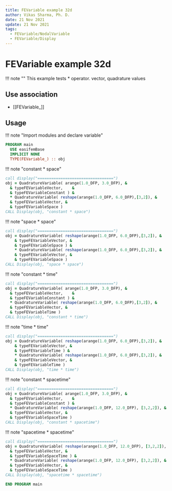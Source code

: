 ```yaml
---
title: FEVariable example 32d
author: Vikas Sharma, Ph. D.
date: 21 Nov 2021
update: 21 Nov 2021
tags:
  - FEVariable/NodalVariable
  - FEVariable/Display
---
```


# FEVariable example 32d

!!! note ""
This example tests * operator. vector, quadrature values

## Use association

- [[FEVariable_]]

## Usage

!!! note "Import modules and declare variable"

```fortran
PROGRAM main
  USE easifemBase
  IMPLICIT NONE
  TYPE(FEVariable_) :: obj
```

!!! note "constant * space"

```fortran
call display("=================================")
obj = QuadratureVariable( arange(1.0_DFP, 3.0_DFP), &
  & typeFEVariableVector,    &
  & typeFEVariableConstant ) &
  * QuadratureVariable( reshape(arange(1.0_DFP, 6.0_DFP),[3,2]), &
  & typeFEVariableVector, &
  & typeFEVariableSpace )
CALL Display(obj, "constant * space")
```

!!! note "space * space"

```fortran
call display("=================================")
obj = QuadratureVariable( reshape(arange(1.0_DFP, 6.0_DFP),[3,2]), &
    & typeFEVariableVector, &
    & typeFEVariableSpace ) &
    * QuadratureVariable( reshape(arange(1.0_DFP, 6.0_DFP),[3,2]), &
    & typeFEVariableVector, &
    & typeFEVariableSpace )
CALL Display(obj, "space * space")
```

!!! note "constant * time"

```fortran
call display("=================================")
obj = QuadratureVariable( arange(1.0_DFP, 3.0_DFP), &
  & typeFEVariableVector,    &
  & typeFEVariableConstant ) &
  * QuadratureVariable( reshape(arange(1.0_DFP, 6.0_DFP),[3,2]), &
  & typeFEVariableVector, &
  & typeFEVariableTime )
CALL Display(obj, "constant * time")
```

!!! note "time * time"

```fortran
call display("=================================")
obj = QuadratureVariable( reshape(arange(1.0_DFP, 6.0_DFP),[3,2]), &
    & typeFEVariableVector, &
    & typeFEVariableTime ) &
    * QuadratureVariable( reshape(arange(1.0_DFP, 6.0_DFP),[3,2]), &
    & typeFEVariableVector, &
    & typeFEVariableTime )
CALL Display(obj, "time * time")
```

!!! note "constant * spacetime"

```fortran
call display("=================================")
obj = QuadratureVariable( arange(1.0_DFP, 3.0_DFP), &
  & typeFEVariableVector,    &
  & typeFEVariableConstant ) &
  * QuadratureVariable( reshape(arange(1.0_DFP, 12.0_DFP), [3,2,2]), &
  & typeFEVariableVector, &
  & typeFEVariableSpaceTime )
CALL Display(obj, "constant * spacetime")
```

!!! note "spacetime * spacetime"

```fortran
call display("=================================")
obj = QuadratureVariable( reshape(arange(1.0_DFP, 12.0_DFP), [3,2,2]), &
  & typeFEVariableVector, &
  & typeFEVariableSpaceTime ) &
  * QuadratureVariable( reshape(arange(1.0_DFP, 12.0_DFP), [3,2,2]), &
  & typeFEVariableVector, &
  & typeFEVariableSpaceTime )
CALL Display(obj, "spacetime * spacetime")
```

```fortran
END PROGRAM main
```
